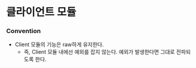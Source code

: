 # 클라이언트 모듈

### Convention
- Client 모듈의 기능은 raw하게 유지한다.
  - 즉, Client 모듈 내에선 예외를 잡지 않는다. 예외가 발생한다면 그대로 전파되도록 한다. 
